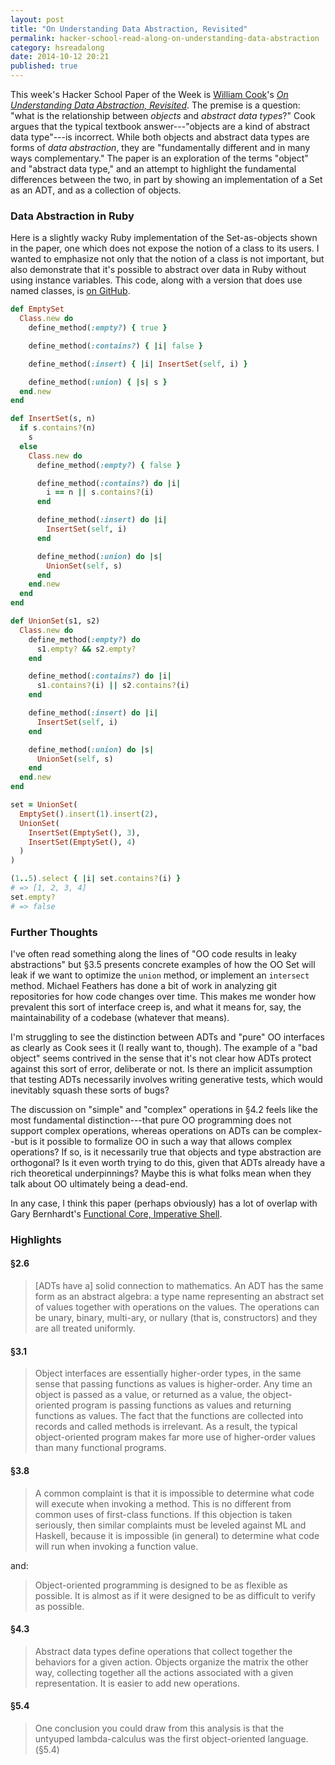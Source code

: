 ```yaml
---
layout: post
title: "On Understanding Data Abstraction, Revisited"
permalink: hacker-school-read-along-on-understanding-data-abstraction
category: hsreadalong
date: 2014-10-12 20:21
published: true
---
```


This week's Hacker School Paper of the Week is [William Cook](http://www.cs.utexas.edu/~wcook/)'s [_On Understanding Data Abstraction, Revisited_](http://www.cs.utexas.edu/~wcook/Drafts/2009/essay.pdf).
The premise is a question: "what is the relationship between _objects_ and _abstract data types_?"
Cook argues that the typical textbook answer---"objects are a kind of abstract data type"---is incorrect.
While both objects and abstract data types are forms of _data abstraction_, they are "fundamentally different and in many ways complementary."
The paper is an exploration of the terms "object" and "abstract data type," and an attempt to highlight the fundamental differences between the two, in part by showing an implementation of a Set as an ADT, and as a collection of objects.

### Data Abstraction in Ruby

Here is a slightly wacky Ruby implementation of the Set-as-objects shown in the paper, one which does not expose the notion of a class to its users.
I wanted to emphasize not only that the notion of a class is not important, but also demonstrate that it's possible to abstract over data in Ruby without using instance variables.
This code, along with a version that does use named classes, is [on GitHub](https://github.com/bcobb/on_understanding_data_abstraction_revisited-ruby).

```ruby
def EmptySet
  Class.new do
    define_method(:empty?) { true }

    define_method(:contains?) { |i| false }

    define_method(:insert) { |i| InsertSet(self, i) }

    define_method(:union) { |s| s }
  end.new
end

def InsertSet(s, n)
  if s.contains?(n)
    s
  else
    Class.new do
      define_method(:empty?) { false }

      define_method(:contains?) do |i|
        i == n || s.contains?(i)
      end

      define_method(:insert) do |i|
        InsertSet(self, i)
      end

      define_method(:union) do |s|
        UnionSet(self, s)
      end
    end.new
  end
end

def UnionSet(s1, s2)
  Class.new do
    define_method(:empty?) do
      s1.empty? && s2.empty?
    end

    define_method(:contains?) do |i|
      s1.contains?(i) || s2.contains?(i)
    end

    define_method(:insert) do |i|
      InsertSet(self, i)
    end

    define_method(:union) do |s|
      UnionSet(self, s)
    end
  end.new
end

set = UnionSet(
  EmptySet().insert(1).insert(2),
  UnionSet(
    InsertSet(EmptySet(), 3),
    InsertSet(EmptySet(), 4)
  )
)

(1..5).select { |i| set.contains?(i) }
# => [1, 2, 3, 4]
set.empty?
# => false
```

### Further Thoughts

I've often read something along the lines of "OO code results in leaky abstractions" but &#167;3.5 presents concrete examples of how the OO Set will leak if we want to optimize the `union` method, or implement an `intersect` method.
Michael Feathers has done a bit of work in analyzing git repositories for how code changes over time. This makes me wonder how prevalent this sort of interface creep is, and what it means for, say, the maintainability of a codebase (whatever that means).

I'm struggling to see the distinction between ADTs and "pure" OO interfaces as clearly as Cook sees it (I really want to, though).
The example of a "bad object" seems contrived in the sense that it's not clear how ADTs protect against this sort of error, deliberate or not.
Is there an implicit assumption that testing ADTs necessarily involves writing generative tests, which would inevitably squash these sorts of bugs?

The discussion on "simple" and "complex" operations in &#167;4.2 feels like the most fundamental distinction---that pure OO programming does not support complex operations, whereas operations on ADTs can be complex--but is it possible to formalize OO in such a way that allows complex operations?
If so, is it necessarily true that objects and type abstraction are orthogonal?
Is it even worth trying to do this, given that ADTs already have a rich theoretical underpinnings?
Maybe this is what folks mean when they talk about OO ultimately being a dead-end.

In any case, I think this paper (perhaps obviously) has a lot of overlap with Gary Bernhardt's [Functional Core, Imperative Shell](https://www.destroyallsoftware.com/talks/boundaries).

### Highlights

#### &#167;2.6

> [ADTs have a] solid connection to mathematics.
An ADT has the same form as an abstract algebra: a type name representing an abstract set of values together with operations on the values.
The operations can be unary, binary, multi-ary, or nullary (that is, constructors) and they are all treated uniformly.

#### &#167;3.1

> Object interfaces are essentially higher-order types, in the same sense that passing functions as values is higher-order.
Any time an object is passed as a value, or returned as a value, the object-oriented program is passing functions as values and returning functions as values.
The fact that the functions are collected into records and called methods is irrelevant.
As a result, the typical object-oriented program makes far more use of higher-order values than many functional programs.

#### &#167;3.8

> A common complaint is that it is impossible to determine what code will execute when invoking a method.
This is no different from common uses of first-class functions.
If this objection is taken seriously, then similar complaints must be leveled against ML and Haskell, because it is impossible (in general) to determine what code will run when invoking a function value.

and:

> Object-oriented programming is designed to be as flexible as possible.
It is almost as if it were designed to be as difficult to verify as possible.

#### &#167;4.3

> Abstract data types define operations that collect together the behaviors for a given action.
Objects organize the matrix the other way, collecting together all the actions associated with a given representation.
It is easier to add new operations.

#### &#167;5.4

> One conclusion you could draw from this analysis is that the untyuped lambda-calculus was the first object-oriented language. (&#167;5.4)

